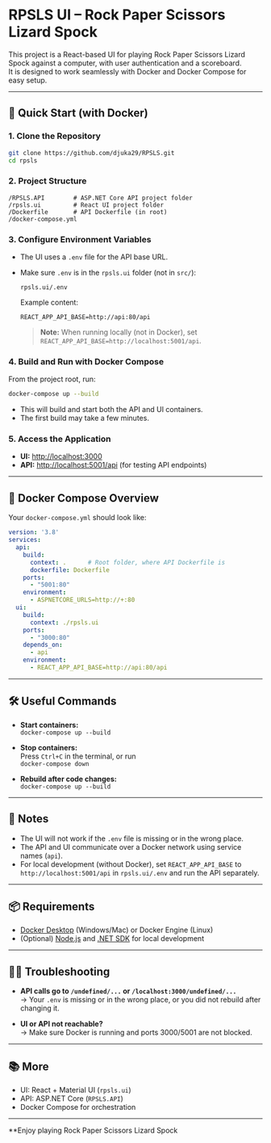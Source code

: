 # RPSLS UI – Rock Paper Scissors Lizard Spock

This project is a React-based UI for playing Rock Paper Scissors Lizard Spock against a computer, with user authentication and a scoreboard.  
It is designed to work seamlessly with Docker and Docker Compose for easy setup.

---

## 🚀 Quick Start (with Docker)

### 1. **Clone the Repository**

```sh
git clone https://github.com/djuka29/RPSLS.git
cd rpsls
```

### 2. **Project Structure**

```
/RPSLS.API        # ASP.NET Core API project folder
/rpsls.ui         # React UI project folder
/Dockerfile       # API Dockerfile (in root)
/docker-compose.yml
```

### 3. **Configure Environment Variables**

- The UI uses a `.env` file for the API base URL.
- Make sure `.env` is in the `rpsls.ui` folder (not in `src/`):

  ```
  rpsls.ui/.env
  ```

  Example content:
  ```
  REACT_APP_API_BASE=http://api:80/api
  ```

  > **Note:** When running locally (not in Docker), set `REACT_APP_API_BASE=http://localhost:5001/api`.

### 4. **Build and Run with Docker Compose**

From the project root, run:

```sh
docker-compose up --build
```

- This will build and start both the API and UI containers.
- The first build may take a few minutes.

### 5. **Access the Application**

- **UI:** [http://localhost:3000](http://localhost:3000)
- **API:** [http://localhost:5001/api](http://localhost:5001/api) (for testing API endpoints)

---

## 🐳 Docker Compose Overview

Your `docker-compose.yml` should look like:

```yaml
version: '3.8'
services:
  api:
    build:
      context: .      # Root folder, where API Dockerfile is
      dockerfile: Dockerfile
    ports:
      - "5001:80"
    environment:
      - ASPNETCORE_URLS=http://+:80
  ui:
    build:
      context: ./rpsls.ui
    ports:
      - "3000:80"
    depends_on:
      - api
    environment:
      - REACT_APP_API_BASE=http://api:80/api
```

---

## 🛠️ Useful Commands

- **Start containers:**  
  `docker-compose up --build`

- **Stop containers:**  
  Press `Ctrl+C` in the terminal, or run  
  `docker-compose down`

- **Rebuild after code changes:**  
  `docker-compose up --build`

---

## 📝 Notes

- The UI will not work if the `.env` file is missing or in the wrong place.
- The API and UI communicate over a Docker network using service names (`api`).
- For local development (without Docker), set `REACT_APP_API_BASE` to `http://localhost:5001/api` in `rpsls.ui/.env` and run the API separately.

---

## 📦 Requirements

- [Docker Desktop](https://www.docker.com/products/docker-desktop/) (Windows/Mac) or Docker Engine (Linux)
- (Optional) [Node.js](https://nodejs.org/) and [.NET SDK](https://dotnet.microsoft.com/download) for local development

---

## 🙋‍♂️ Troubleshooting

- **API calls go to `/undefined/...` or `/localhost:3000/undefined/...`**  
  → Your `.env` is missing or in the wrong place, or you did not rebuild after changing it.

- **UI or API not reachable?**  
  → Make sure Docker is running and ports 3000/5001 are not blocked.

---

## 📚 More

- UI: React + Material UI (`rpsls.ui`)
- API: ASP.NET Core (`RPSLS.API`)
- Docker Compose for orchestration

---

**Enjoy playing Rock Paper Scissors Lizard Spock